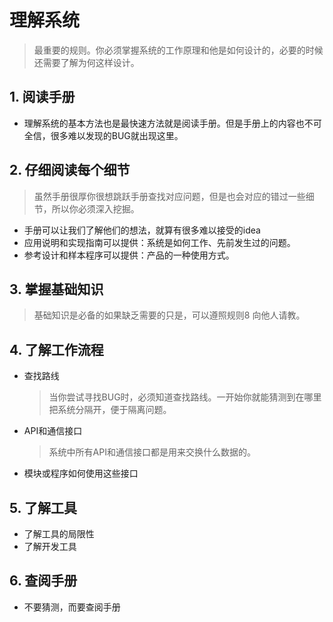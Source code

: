 # 理解系统

> 最重要的规则。你必须掌握系统的工作原理和他是如何设计的，必要的时候还需要了解为何这样设计。

## 1. 阅读手册
* 理解系统的基本方法也是最快速方法就是阅读手册。但是手册上的内容也不可全信，很多难以发现的BUG就出现这里。

## 2. 仔细阅读每个细节
> 虽然手册很厚你很想跳跃手册查找对应问题，但是也会对应的错过一些细节，所以你必须深入挖掘。

* 手册可以让我们了解他们的想法，就算有很多难以接受的idea
* 应用说明和实现指南可以提供：系统是如何工作、先前发生过的问题。
* 参考设计和样本程序可以提供：产品的一种使用方式。

## 3. 掌握基础知识

> 基础知识是必备的如果缺乏需要的只是，可以遵照规则8 向他人请教。

## 4. 了解工作流程
* 查找路线
    > 当你尝试寻找BUG时，必须知道查找路线。一开始你就能猜测到在哪里把系统分隔开，便于隔离问题。
* API和通信接口
    > 系统中所有API和通信接口都是用来交换什么数据的。
* 模块或程序如何使用这些接口

## 5. 了解工具
* 了解工具的局限性
* 了解开发工具

## 6. 查阅手册
* 不要猜测，而要查阅手册
